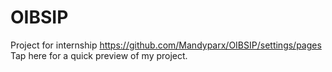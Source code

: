 # OIBSIP
Project for internship
https://github.com/Mandyparx/OIBSIP/settings/pages Tap here for a quick preview of my project.
